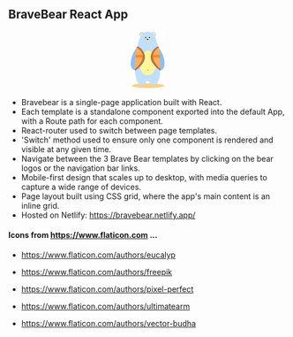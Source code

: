 ## BraveBear React App
<p align="center">

<img src="https://github.com/soundwanders/bravebear/blob/main/public/smallBlueBear.png?raw=true" alt="Brave Blue Bear"/>

</p>


- Bravebear is a single-page application built with React.
- Each template is a standalone component exported into the default App, with a Route path for each component.
- React-router used to switch between page templates.
- 'Switch' method used to ensure only one component is rendered and visible at any given time.
- Navigate between the 3 Brave Bear templates by clicking on the bear logos or the navigation bar links.
- Mobile-first design that scales up to desktop, with media queries to capture a wide range of devices.
- Page layout built using CSS grid, where the app's main content is an inline grid.
- Hosted on Netlify: https://bravebear.netlify.app/


#### Icons from https://www.flaticon.com ...

- https://www.flaticon.com/authors/eucalyp

- https://www.flaticon.com/authors/freepik

- https://www.flaticon.com/authors/pixel-perfect

- https://www.flaticon.com/authors/ultimatearm

- https://www.flaticon.com/authors/vector-budha
